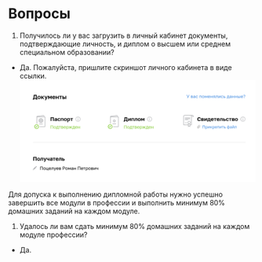 # Вопросы
1. Получилось ли у вас загрузить в личный кабинет документы, подтверждающие личность, и диплом о высшем или среднем специальном образовании?

- Да. Пожалуйста, пришлите скриншот личного кабинета в виде ссылки.
![profile](./img/profile.png)

Для допуска к выполнению дипломной работы нужно успешно завершить все модули в профессии и выполнить минимум 80% домашних заданий на каждом модуле.

1. Удалось ли вам сдать минимум 80% домашних заданий на каждом модуле профессии?

- Да.